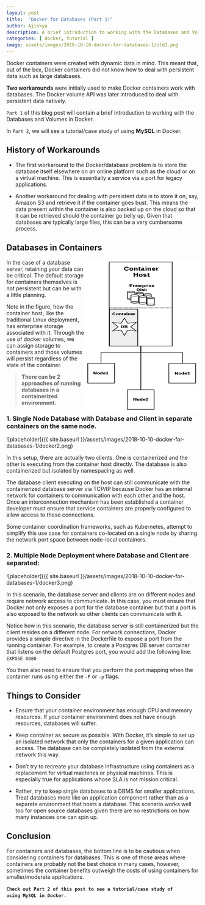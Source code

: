 ```yaml
---
layout: post
title:  "Docker for Databases (Part 1)"
author: Ajinkya
description: A brief introduction to working with the Databases and Volumes in Docker.
categories: [ docker, tutorial ]
image: assets/images/2018-10-10-docker-for-databases-1/old1.png
---
```

Docker containers were created with dynamic data in mind. This meant that, out of the box, Docker containers did not know how to deal with persistent data such as large databases. 

 <b>Two workarounds</b> were initially used to make Docker containers work with databases. The Docker volume API was later introduced to deal with persistent data natively. 

 <code>Part 1</code> of this blog post will contain a brief introduction to working with the Databases and Volumes in Docker. 

In <code>Part 2</code>, we will see a tutorial/case study of using **MySQL** in Docker.


## History of Workarounds

- The first workaround to the Docker/database problem is to store the database itself elsewhere on an online platform such as the cloud or on a virtual machine. This is essentially a service via a port for legacy applications.

- Another workaround for dealing with persistent data is to store it on, say, Amazon S3 and retrieve it if the container goes bust. This means the data present within the container is also backed up on the cloud so that it can be retrieved should the container go belly up. Given that databases are typically large files, this can be a very cumbersome process. 


## Databases in Containers


<img align="right" width="300" height="400" src="../assets/images/2018-10-10-docker-for-databases-1/docker1.png">   

In the case of a database server, retaining your data can be critical. The default storage for containers themselves is not persistent but can be with a little planning.


Note in the figure, how the container host, like the traditional Linux deployment, has enterprise storage associated with it. Through the use of docker volumes, we can assign storage to containers and those volumes will persist regardless of the state of the container.


> **There can be 2 approaches of running databases in a containerized environment.**


### 1. Single Node Database with Database and Client in separate containers on the same node.

![placeholder]({{ site.baseurl }}/assets/images/2018-10-10-docker-for-databases-1/docker2.png)


In this setup, there are actually two clients. One is containerized and the other is executing from the container host directly. The database is also containerized but isolated by namespacing as well.


The database client executing on the host can still communicate with the containerized database server via TCP/IP because Docker has an internal network for containers to communication with each other and the host. Once an interconnection mechanism has been established a container developer must ensure that service containers are properly configured to allow access to these connections. 


Some container coordination frameworks, such as Kubernetes, attempt to simplify this use case for containers co-located on a single node by sharing the network port space between node-local containers.


###  2. Multiple Node Deployment where Database and Client are separated:

![placeholder]({{ site.baseurl }}/assets/images/2018-10-10-docker-for-databases-1/docker3.png)


In this scenario, the database server and clients are on different nodes and require network access to communicate. In this case, you must ensure that Docker not only exposes a port for the database container but that a port is also exposed to the network so other clients can communicate with it. 


Notice how in this scenario, the database server is still containerized but the client resides on a different node. For network connections, Docker provides a simple directive in the Dockerfile to expose a port from the running container. For example, to create a Postgres DB server container that listens on the default Postgres port, you would add the following line: <code>EXPOSE 8080</code> 


You then also need to ensure that you perform the port mapping when the container runs using either the <code>-P</code> or <code>-p</code> flags. 


## Things to Consider

- Ensure that your container environment has enough CPU and memory resources. If your container environment does not have enough resources, databases will suffer.

- Keep container as secure as possible. With Docker, it’s simple to set up an isolated network that only the containers for a given application can access. The database can be completely isolated from the external network this way. 

- Don’t try to recreate your database infrastructure using containers as a replacement for virtual machines or physical machines. This is especially true for applications whose SLA is not mission critical.  

- Rather, try to keep single databases to a DBMS for smaller applications. Treat databases more like an application component rather than as a separate environment that hosts a database. This scenario works well too for open source databases given there are no restrictions on how many instances one can spin up. 


## Conclusion

For containers and databases, the bottom line is to be cautious when considering containers for databases. This is one of those areas where containers are probably not the best choice in many cases, however, sometimes the container benefits outweigh the costs of using containers for smaller/moderate applications. 


**`Check out Part 2 of this post to see a tutorial/case study of using MySQL in Docker.`**
